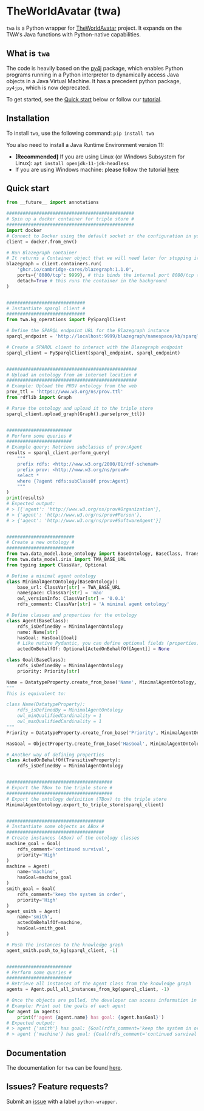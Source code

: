 # TheWorldAvatar (twa)

`twa` is a Python wrapper for [TheWorldAvatar](https://github.com/cambridge-cares/TheWorldAvatar) project. It expands on the TWA's Java functions with Python-native capabilities.


## What is `twa`

The code is heavily based on the [py4j](https://www.py4j.org/index.html) package, which enables Python programs running in a Python interpreter to dynamically access Java objects in a Java Virtual Machine. It has a precedent python package, `py4jps`, which is now deprecated.

To get started, see the [Quick start](#quick-start) below or follow our [tutorial](https://github.com/cambridge-cares/TheWorldAvatar/tree/main/JPS_BASE_LIB/python_wrapper/docs/tutorial/).


## Installation

To install `twa`, use the following command:
```pip install twa```

You also need to install a Java Runtime Environment version 11:
- **[Recommended]** If you are using Linux (or Windows Subsystem for Linux): ```apt install openjdk-11-jdk-headless```
- If you are using Windows machine: please follow the tutorial [here](https://learn.microsoft.com/en-us/java/openjdk/install)


## Quick start
```python
from __future__ import annotations

###############################################
# Spin up a docker container for triple store #
###############################################
import docker
# Connect to Docker using the default socket or the configuration in your environment:
client = docker.from_env()

# Run Blazegraph container
# It returns a Container object that we will need later for stopping it
blazegraph = client.containers.run(
    'ghcr.io/cambridge-cares/blazegraph:1.1.0',
    ports={'8080/tcp': 9999}, # this binds the internal port 8080/tcp to the external port 9998
    detach=True # this runs the container in the background
)


#############################
# Instantiate sparql client #
#############################
from twa.kg_operations import PySparqlClient

# Define the SPARQL endpoint URL for the Blazegraph instance
sparql_endpoint = 'http://localhost:9999/blazegraph/namespace/kb/sparql'

# Create a SPARQL client to interact with the Blazegraph endpoint
sparql_client = PySparqlClient(sparql_endpoint, sparql_endpoint)


################################################
# Upload an ontology from an internet location #
################################################
# Example: Upload the PROV ontology from the web
prov_ttl = 'https://www.w3.org/ns/prov.ttl'
from rdflib import Graph

# Parse the ontology and upload it to the triple store
sparql_client.upload_graph(Graph().parse(prov_ttl))


########################
# Perform some queries #
########################
# Example query: Retrieve subclasses of prov:Agent
results = sparql_client.perform_query(
    """
    prefix rdfs: <http://www.w3.org/2000/01/rdf-schema#>
    prefix prov: <http://www.w3.org/ns/prov#>
    select *
    where {?agent rdfs:subClassOf prov:Agent}
    """
)
print(results)
# Expected output:
# > [{'agent': 'http://www.w3.org/ns/prov#Organization'},
# > {'agent': 'http://www.w3.org/ns/prov#Person'},
# > {'agent': 'http://www.w3.org/ns/prov#SoftwareAgent'}]


#########################
# Create a new ontology #
#########################
from twa.data_model.base_ontology import BaseOntology, BaseClass, TransitiveProperty, ObjectProperty, DatatypeProperty
from twa.data_model.iris import TWA_BASE_URL
from typing import ClassVar, Optional

# Define a minimal agent ontology
class MinimalAgentOntology(BaseOntology):
    base_url: ClassVar[str] = TWA_BASE_URL
    namespace: ClassVar[str] = 'mao'
    owl_versionInfo: ClassVar[str] = '0.0.1'
    rdfs_comment: ClassVar[str] = 'A minimal agent ontology'

# Define classes and properties for the ontology
class Agent(BaseClass):
    rdfs_isDefinedBy = MinimalAgentOntology
    name: Name[str]
    hasGoal: HasGoal[Goal]
    # Like native Pydantic, you can define optional fields (properties)
    actedOnBehalfOf: Optional[ActedOnBehalfOf[Agent]] = None

class Goal(BaseClass):
    rdfs_isDefinedBy = MinimalAgentOntology
    priority: Priority[str]

Name = DatatypeProperty.create_from_base('Name', MinimalAgentOntology, 1, 1)
"""
This is equivalent to:

class Name(DatatypeProperty):
    rdfs_isDefinedBy = MinimalAgentOntology
    owl_minQualifiedCardinality = 1
    owl_maxQualifiedCardinality = 1
"""
Priority = DatatypeProperty.create_from_base('Priority', MinimalAgentOntology, 1, 1)

HasGoal = ObjectProperty.create_from_base('HasGoal', MinimalAgentOntology)

# Another way of defining properties
class ActedOnBehalfOf(TransitiveProperty):
    rdfs_isDefinedBy = MinimalAgentOntology


#######################################
# Export the TBox to the triple store #
#######################################
# Export the ontology definition (TBox) to the triple store
MinimalAgentOntology.export_to_triple_store(sparql_client)


####################################
# Instantiate some objects as ABox #
####################################
# Create instances (ABox) of the ontology classes
machine_goal = Goal(
    rdfs_comment='continued survival',
    priority='High'
)
machine = Agent(
    name='machine',
    hasGoal=machine_goal
)
smith_goal = Goal(
    rdfs_comment='keep the system in order',
    priority='High'
)
agent_smith = Agent(
    name='smith',
    actedOnBehalfOf=machine,
    hasGoal=smith_goal
)

# Push the instances to the knowledge graph
agent_smith.push_to_kg(sparql_client, -1)


########################
# Perform some queries #
########################
# Retrieve all instances of the Agent class from the knowledge graph
agents = Agent.pull_all_instances_from_kg(sparql_client, -1)

# Once the objects are pulled, the developer can access information in a Python-native format
# Example: Print out the goals of each agent
for agent in agents:
    print(f'agent {agent.name} has goal: {agent.hasGoal}')
# Expected output:
# > agent {'smith'} has goal: {Goal(rdfs_comment='keep the system in order', ...)}
# > agent {'machine'} has goal: {Goal(rdfs_comment='continued survival', ...)}
```


## Documentation
The documentation for `twa` can be found [here](https://cambridge-cares.github.io/TheWorldAvatar/).


## Issues? Feature requests?
Submit an [issue](https://github.com/cambridge-cares/TheWorldAvatar/issues) with a label `python-wrapper`.
